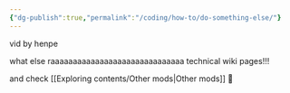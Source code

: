```yaml
---
{"dg-publish":true,"permalink":"/coding/how-to/do-something-else/"}
---
```


vid by henpe

what else raaaaaaaaaaaaaaaaaaaaaaaaaaaaaa
technical wiki pages!!! 

and check [[Exploring contents/Other mods\|Other mods]] 👀